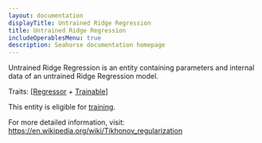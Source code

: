```yaml
---
layout: documentation
displayTitle: Untrained Ridge Regression
title: Untrained Ridge Regression
includeOperablesMenu: true
description: Seahorse documentation homepage
---
```


Untrained Ridge Regression is an entity containing parameters and internal data
of an untrained Ridge Regression model.

Traits:
[[Regressor](../traits/regressor.html) +
[Trainable](../traits/trainable.html)]

This entity is eligible for
[training](../operations/train_regressor.html).

For more detailed information, visit:
<a target="_blank" href="https://en.wikipedia.org/wiki/Tikhonov_regularization">https://en.wikipedia.org/wiki/Tikhonov_regularization</a>
